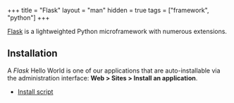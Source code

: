 +++
title = "Flask"
layout = "man"
hidden = true
tags = ["framework", "python"]
+++

[Flask](https://flask.palletsprojects.com/en/2.0.x/) is a lightweighted Python microframework with numerous extensions.

## Installation

A *Flask* Hello World is one of our applications that are auto-installable via the administration interface: **Web > Sites > Install an application**.

- [Install script](https://admin.alwaysdata.com/site/application/script/28/detail/)
